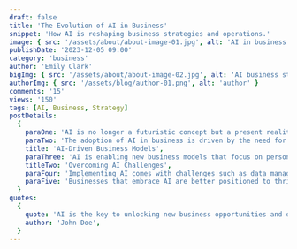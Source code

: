 ```yaml
---
draft: false
title: 'The Evolution of AI in Business'
snippet: 'How AI is reshaping business strategies and operations.'
image: { src: '/assets/about/about-image-01.jpg', alt: 'AI in business' }
publishDate: '2023-12-05 09:00'
category: 'business'
author: 'Emily Clark'
bigImg: { src: '/assets/about/about-image-02.jpg', alt: 'AI business strategies' }
authorImg: { src: '/assets/blog/author-01.png', alt: 'author' }
comments: '15'
views: '150'
tags: [AI, Business, Strategy]
postDetails:
  {
    paraOne: 'AI is no longer a futuristic concept but a present reality in business. Companies are leveraging AI to optimize operations and enhance customer experiences.',
    paraTwo: 'The adoption of AI in business is driven by the need for efficiency and innovation. It enables companies to analyze vast amounts of data quickly and accurately.',
    title: 'AI-Driven Business Models',
    paraThree: 'AI is enabling new business models that focus on personalization and predictive analytics. This shift is helping businesses stay ahead of the competition.',
    titleTwo: 'Overcoming AI Challenges',
    paraFour: 'Implementing AI comes with challenges such as data management and integration. However, the benefits far outweigh the hurdles.',
    paraFive: 'Businesses that embrace AI are better positioned to thrive in the digital age.',
  }
quotes:
  {
    quote: 'AI is the key to unlocking new business opportunities and driving growth.',
    author: 'John Doe',
  }
---
```

